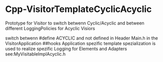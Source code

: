 # Cpp-VisitorTemplateCyclicAcyclic
Prototype for Visitor to switch betwenn Cyclic/Acyclic and between different LoggingPolicies for Acyclic Visiors

switch betwenn #define ACYCLIC and not defined in Header Main.h in the VisitorApplication
##hooks
Application spezific template spezialization is used to realize spezific Logging
for Elements and Adapters see:MyVisitableImplAcyclic.h

